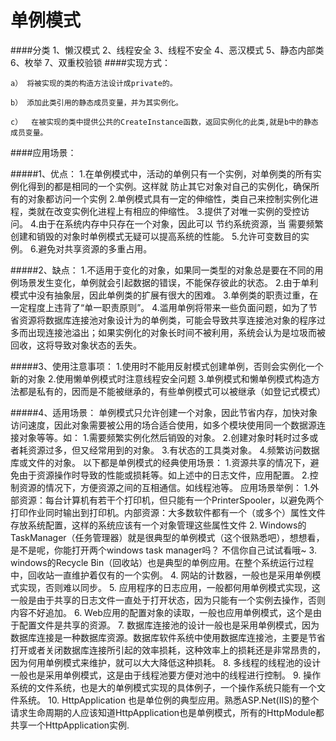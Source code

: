 # 单例模式
####分类
    1、懒汉模式
    2、线程安全 
    3、线程不安全
    4、恶汉模式
    5、静态内部类
    6、枚举
    7、双重校验锁
####实现方式：
    
    a） 将被实现的类的构造方法设计成private的。
    
    b） 添加此类引用的静态成员变量，并为其实例化。
    
    c）  在被实现的类中提供公共的CreateInstance函数，返回实例化的此类,就是b中的静态成员变量。
####应用场景：
    
#####1、优点： 
        1.在单例模式中，活动的单例只有一个实例，对单例类的所有实例化得到的都是相同的一个实例。这样就 防止其它对象对自己的实例化，确保所有的对象都访问一个实例 
        2.单例模式具有一定的伸缩性，类自己来控制实例化进程，类就在改变实例化进程上有相应的伸缩性。 
        3.提供了对唯一实例的受控访问。 
        4.由于在系统内存中只存在一个对象，因此可以 节约系统资源，当 需要频繁创建和销毁的对象时单例模式无疑可以提高系统的性能。 
        5.允许可变数目的实例。 
        6.避免对共享资源的多重占用。
         
#####2、缺点： 
        1.不适用于变化的对象，如果同一类型的对象总是要在不同的用例场景发生变化，单例就会引起数据的错误，不能保存彼此的状态。 
        2.由于单利模式中没有抽象层，因此单例类的扩展有很大的困难。 
        3.单例类的职责过重，在一定程度上违背了“单一职责原则”。 
        4.滥用单例将带来一些负面问题，如为了节省资源将数据库连接池对象设计为的单例类，可能会导致共享连接池对象的程序过多而出现连接池溢出；如果实例化的对象长时间不被利用，系统会认为是垃圾而被回收，这将导致对象状态的丢失。 
        
#####3、使用注意事项： 
        1.使用时不能用反射模式创建单例，否则会实例化一个新的对象 
        2.使用懒单例模式时注意线程安全问题 
        3.单例模式和懒单例模式构造方法都是私有的，因而是不能被继承的，有些单例模式可以被继承（如登记式模式） 
        
#####4、适用场景： 
    单例模式只允许创建一个对象，因此节省内存，加快对象访问速度，因此对象需要被公用的场合适合使用，如多个模块使用同一个数据源连接对象等等。如： 
        1.需要频繁实例化然后销毁的对象。 
        2.创建对象时耗时过多或者耗资源过多，但又经常用到的对象。 
        3.有状态的工具类对象。 
        4.频繁访问数据库或文件的对象。 
    以下都是单例模式的经典使用场景： 
        1.资源共享的情况下，避免由于资源操作时导致的性能或损耗等。如上述中的日志文件，应用配置。 
        2.控制资源的情况下，方便资源之间的互相通信。如线程池等。 
    应用场景举例： 
        1.外部资源：每台计算机有若干个打印机，但只能有一个PrinterSpooler，以避免两个打印作业同时输出到打印机。内部资源：大多数软件都有一个（或多个）属性文件存放系统配置，这样的系统应该有一个对象管理这些属性文件 
        2. Windows的TaskManager（任务管理器）就是很典型的单例模式（这个很熟悉吧），想想看，是不是呢，你能打开两个windows task manager吗？ 不信你自己试试看哦~ 
        3. windows的Recycle Bin（回收站）也是典型的单例应用。在整个系统运行过程中，回收站一直维护着仅有的一个实例。 
        4. 网站的计数器，一般也是采用单例模式实现，否则难以同步。 
        5. 应用程序的日志应用，一般都何用单例模式实现，这一般是由于共享的日志文件一直处于打开状态，因为只能有一个实例去操作，否则内容不好追加。 
        6. Web应用的配置对象的读取，一般也应用单例模式，这个是由于配置文件是共享的资源。 
        7. 数据库连接池的设计一般也是采用单例模式，因为数据库连接是一种数据库资源。数据库软件系统中使用数据库连接池，主要是节省打开或者关闭数据库连接所引起的效率损耗，这种效率上的损耗还是非常昂贵的，因为何用单例模式来维护，就可以大大降低这种损耗。 
        8. 多线程的线程池的设计一般也是采用单例模式，这是由于线程池要方便对池中的线程进行控制。 
        9. 操作系统的文件系统，也是大的单例模式实现的具体例子，一个操作系统只能有一个文件系统。 
        10. HttpApplication 也是单位例的典型应用。熟悉ASP.Net(IIS)的整个请求生命周期的人应该知道HttpApplication也是单例模式，所有的HttpModule都共享一个HttpApplication实例. 
